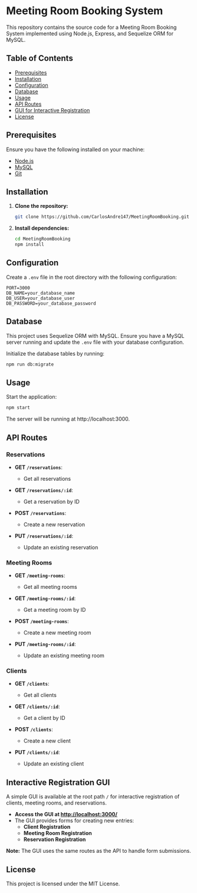 # Meeting Room Booking System

This repository contains the source code for a Meeting Room Booking System implemented using Node.js, Express, and Sequelize ORM for MySQL.

## Table of Contents

- [Prerequisites](#prerequisites)
- [Installation](#installation)
- [Configuration](#configuration)
- [Database](#database)
- [Usage](#usage)
- [API Routes](#api-routes)
- [GUI for Interactive Registration](#gui-for-interactive-registration)
- [License](#license)

## Prerequisites

Ensure you have the following installed on your machine:

- [Node.js](https://nodejs.org/)
- [MySQL](https://www.mysql.com/)
- [Git](https://git-scm.com/)

## Installation

1. **Clone the repository:**

    ```bash
    git clone https://github.com/CarlosAndre147/MeetingRoomBooking.git
    ```

2. **Install dependencies:**

    ```bash
    cd MeetingRoomBooking
    npm install
    ```

## Configuration

Create a `.env` file in the root directory with the following configuration:

```env
PORT=3000
DB_NAME=your_database_name
DB_USER=your_database_user
DB_PASSWORD=your_database_password
```

## Database

This project uses Sequelize ORM with MySQL. Ensure you have a MySQL server running and update the `.env` file with your database configuration.

Initialize the database tables by running:

```bash
npm run db:migrate
```

## Usage

Start the application:

```bash
npm start
```

The server will be running at http://localhost:3000.

## API Routes

### Reservations

- **GET `/reservations`**: 
  - Get all reservations
  
- **GET `/reservations/:id`**: 
  - Get a reservation by ID
  
- **POST `/reservations`**: 
  - Create a new reservation
  
- **PUT `/reservations/:id`**: 
  - Update an existing reservation

### Meeting Rooms

- **GET `/meeting-rooms`**: 
  - Get all meeting rooms
  
- **GET `/meeting-rooms/:id`**: 
  - Get a meeting room by ID
  
- **POST `/meeting-rooms`**: 
  - Create a new meeting room
  
- **PUT `/meeting-rooms/:id`**: 
  - Update an existing meeting room

### Clients

- **GET `/clients`**: 
  - Get all clients
  
- **GET `/clients/:id`**: 
  - Get a client by ID
  
- **POST `/clients`**: 
  - Create a new client
  
- **PUT `/clients/:id`**: 
  - Update an existing client

## Interactive Registration GUI

A simple GUI is available at the root path `/` for interactive registration of clients, meeting rooms, and reservations.

- **Access the GUI at [http://localhost:3000/](http://localhost:3000/)**
- The GUI provides forms for creating new entries:
  - **Client Registration**
  - **Meeting Room Registration**
  - **Reservation Registration**

**Note:** The GUI uses the same routes as the API to handle form submissions.

## License

This project is licensed under the MIT License.
